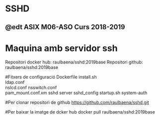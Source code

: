 # SSHD
## @edt ASIX M06-ASO Curs 2018-2019
# Maquina amb servidor ssh

Repositori docker hub: raulbaena/sshd:2019base
Repositori github: raulbaena/sshd:2019base

#Fitxers de configuració
Dockerfile
install.sh	
ldap.conf	
nslcd.conf
nsswitch.conf	
pam_mount.conf.xm
sshd	server 
sshd_config	
startup.sh
system-auth


#Per clonar repositori de github
https://github.com/raulbaena/sshd.git

#Per baixar la imatge de dcker hub
docker pull raulbaena/sshd:2019base
